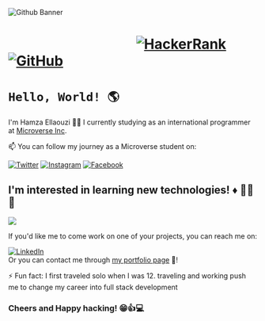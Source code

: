![Github Banner](https://user-images.githubusercontent.com/80895497/126012742-6e900ee4-ea19-4dc7-b30f-34b29441fa0c.png)
# &nbsp;&nbsp;&nbsp;&nbsp;&nbsp;&nbsp;&nbsp;&nbsp;&nbsp;&nbsp;&nbsp;&nbsp;&nbsp;&nbsp;&nbsp;&nbsp;&nbsp;&nbsp;&nbsp;&nbsp;&nbsp;&nbsp;&nbsp;&nbsp;&nbsp;&nbsp;&nbsp;&nbsp;&nbsp;&nbsp;&nbsp;&nbsp;&nbsp;&nbsp;&nbsp;&nbsp;&nbsp;&nbsp;&nbsp;<a href="https://www.hackerrank.com/ellaouzihamza"><img alt="HackerRank" src="https://img.shields.io/badge/-Hackerrank-2EC866?style=for-the-badge&logo=HackerRank&logoColor=white"/></a>&nbsp;&nbsp;<a href="https://github.com/Hamzaoutdoors"><img alt="GitHub" src="https://img.shields.io/badge/github-%23121011.svg?style=for-the-badge&logo=github&logoColor=white"/></a>

# `Hello, World! 🌎`

I'm Hamza Ellaouzi 👨‍💻 I currently studying as an international programmer at [Microverse Inc](https://www.microverse.org/).

📫 You can follow my journey as a Microverse student on:

 <a href="https://twitter.com/EllaouziHamza"><img alt="Twitter" src="https://img.shields.io/badge/<handle>-%231DA1F2.svg?style=for-the-badge&logo=Twitter&logoColor=white"/></a>
 <a href="https://www.instagram.com/hamzaoutdoors/?hl=fr"><img alt="Instagram" src="https://img.shields.io/badge/<handle>-%23E4405F.svg?style=for-the-badge&logo=Instagram&logoColor=white"/></a>
<a href="https://web.facebook.com/profile.php?id=100008420561138"><img alt="Facebook" src="https://img.shields.io/badge/Facebook-%231877F2.svg?style=for-the-badge&logo=Facebook&logoColor=white"/></a>

## I'm interested in learning new technologies! :diamonds: 🏃‍♂️💨
![](https://github-readme-stats.vercel.app/api?username=Hamzaoutdoors)


If you'd like me to come work on one of your projects, you can reach me on:

<a href="https://www.linkedin.com/in/hamza-ellaouzi-137a45b8/"><img alt="LinkedIn" src="https://img.shields.io/badge/linkedin-%230077B5.svg?style=for-the-badge&logo=linkedin&logoColor=white"/></a><br/>
Or you can contact me through [my portfolio page](https://github.com/Hamzaoutdoors) 💼!

⚡ Fun fact:
I first traveled solo when I was 12. 
traveling and working push me to change my career into full stack development

### Cheers and Happy hacking! 😁👍💻


